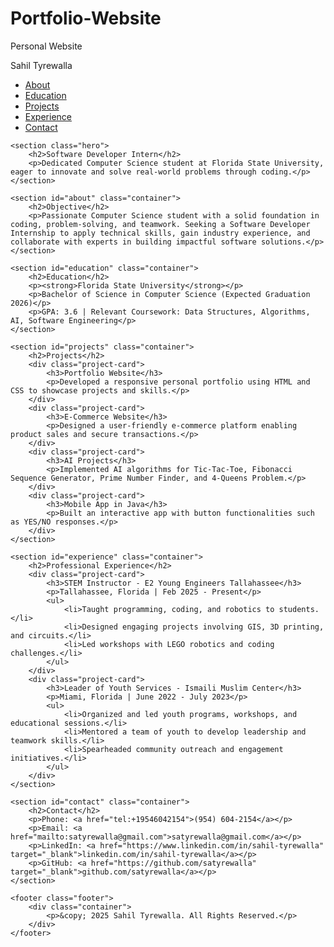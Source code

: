# Portfolio-Website
Personal Website

<!DOCTYPE html>
<html lang="en">
<head>
    <meta charset="UTF-8">
    <meta name="viewport" content="width=device-width, initial-scale=1.0">
    <title>Sahil Tyrewalla Portfolio</title>
    <link rel="stylesheet" href="styles.css">
</head>
<body>
    <nav class="navbar">
        <div class="container">
            <div class="logo">Sahil Tyrewalla</div>
            <ul class="nav-links">
                <li><a href="#about">About</a></li>
                <li><a href="#education">Education</a></li>
                <li><a href="#projects">Projects</a></li>
                <li><a href="#experience">Experience</a></li>
                <li><a href="#contact">Contact</a></li>
            </ul>
        </div>
    </nav>

    <section class="hero">
        <h2>Software Developer Intern</h2>
        <p>Dedicated Computer Science student at Florida State University, eager to innovate and solve real-world problems through coding.</p>
    </section>

    <section id="about" class="container">
        <h2>Objective</h2>
        <p>Passionate Computer Science student with a solid foundation in coding, problem-solving, and teamwork. Seeking a Software Developer Internship to apply technical skills, gain industry experience, and collaborate with experts in building impactful software solutions.</p>
    </section>

    <section id="education" class="container">
        <h2>Education</h2>
        <p><strong>Florida State University</strong></p>
        <p>Bachelor of Science in Computer Science (Expected Graduation 2026)</p>
        <p>GPA: 3.6 | Relevant Coursework: Data Structures, Algorithms, AI, Software Engineering</p>
    </section>

    <section id="projects" class="container">
        <h2>Projects</h2>
        <div class="project-card">
            <h3>Portfolio Website</h3>
            <p>Developed a responsive personal portfolio using HTML and CSS to showcase projects and skills.</p>
        </div>
        <div class="project-card">
            <h3>E-Commerce Website</h3>
            <p>Designed a user-friendly e-commerce platform enabling product sales and secure transactions.</p>
        </div>
        <div class="project-card">
            <h3>AI Projects</h3>
            <p>Implemented AI algorithms for Tic-Tac-Toe, Fibonacci Sequence Generator, Prime Number Finder, and 4-Queens Problem.</p>
        </div>
        <div class="project-card">
            <h3>Mobile App in Java</h3>
            <p>Built an interactive app with button functionalities such as YES/NO responses.</p>
        </div>
    </section>

    <section id="experience" class="container">
        <h2>Professional Experience</h2>
        <div class="project-card">
            <h3>STEM Instructor - E2 Young Engineers Tallahassee</h3>
            <p>Tallahassee, Florida | Feb 2025 - Present</p>
            <ul>
                <li>Taught programming, coding, and robotics to students.</li>
                <li>Designed engaging projects involving GIS, 3D printing, and circuits.</li>
                <li>Led workshops with LEGO robotics and coding challenges.</li>
            </ul>
        </div>
        <div class="project-card">
            <h3>Leader of Youth Services - Ismaili Muslim Center</h3>
            <p>Miami, Florida | June 2022 - July 2023</p>
            <ul>
                <li>Organized and led youth programs, workshops, and educational sessions.</li>
                <li>Mentored a team of youth to develop leadership and teamwork skills.</li>
                <li>Spearheaded community outreach and engagement initiatives.</li>
            </ul>
        </div>
    </section>

    <section id="contact" class="container">
        <h2>Contact</h2>
        <p>Phone: <a href="tel:+19546042154">(954) 604-2154</a></p>
        <p>Email: <a href="mailto:satyrewalla@gmail.com">satyrewalla@gmail.com</a></p>
        <p>LinkedIn: <a href="https://www.linkedin.com/in/sahil-tyrewalla" target="_blank">linkedin.com/in/sahil-tyrewalla</a></p>
        <p>GitHub: <a href="https://github.com/satyrewalla" target="_blank">github.com/satyrewalla</a></p>
    </section>

    <footer class="footer">
        <div class="container">
            <p>&copy; 2025 Sahil Tyrewalla. All Rights Reserved.</p>
        </div>
    </footer>
</body>
</html>
